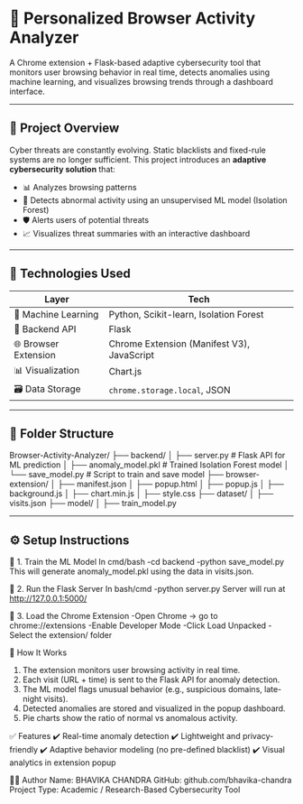 # 🔐 Personalized Browser Activity Analyzer

A Chrome extension + Flask-based adaptive cybersecurity tool that monitors user browsing behavior in real time, detects anomalies using machine learning, and visualizes browsing trends through a dashboard interface.

---

## 🚀 Project Overview

Cyber threats are constantly evolving. Static blacklists and fixed-rule systems are no longer sufficient. This project introduces an **adaptive cybersecurity solution** that:

- 📊 Analyzes browsing patterns
- 🤖 Detects abnormal activity using an unsupervised ML model (Isolation Forest)
- 🛡️ Alerts users of potential threats
- 📈 Visualizes threat summaries with an interactive dashboard

---

## 🔧 Technologies Used

| Layer | Tech |
|-------|------|
| 🧠 Machine Learning | Python, Scikit-learn, Isolation Forest |
| 🧩 Backend API | Flask |
| 🌐 Browser Extension | Chrome Extension (Manifest V3), JavaScript |
| 📊 Visualization | Chart.js |
| 🗃️ Data Storage | `chrome.storage.local`, JSON |

---

## 📁 Folder Structure

Browser-Activity-Analyzer/
├── backend/
│ ├── server.py # Flask API for ML prediction
│ ├── anomaly_model.pkl # Trained Isolation Forest model
│ └── save_model.py # Script to train and save model
├── browser-extension/
│ ├── manifest.json
│ ├── popup.html
│ ├── popup.js
│ ├── background.js
│ ├── chart.min.js
│ ├── style.css
├── dataset/
│ ├── visits.json
├── model/
│ ├── train_model.py


---

## ⚙️ Setup Instructions

🔹 1. Train the ML Model
In cmd/bash
-cd backend
-python save_model.py
This will generate anomaly_model.pkl using the data in visits.json.

🔹 2. Run the Flask Server
In bash/cmd
-python server.py
Server will run at http://127.0.0.1:5000/

🔹 3. Load the Chrome Extension
-Open Chrome → go to chrome://extensions
-Enable Developer Mode
-Click Load Unpacked
-Select the extension/ folder

🧪 How It Works
1. The extension monitors user browsing activity in real time.
2. Each visit (URL + time) is sent to the Flask API for anomaly detection.
3. The ML model flags unusual behavior (e.g., suspicious domains, late-night visits).
4. Detected anomalies are stored and visualized in the popup dashboard.
5. Pie charts show the ratio of normal vs anomalous activity.

✅ Features
✔️ Real-time anomaly detection
✔️ Lightweight and privacy-friendly
✔️ Adaptive behavior modeling (no pre-defined blacklist)
✔️ Visual analytics in extension popup

👨‍💻 Author
Name: BHAVIKA CHANDRA
GitHub: github.com/bhavika-chandra
Project Type: Academic / Research-Based Cybersecurity Tool

